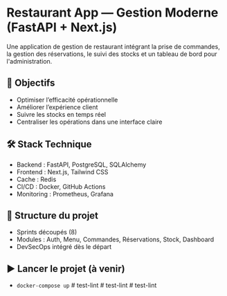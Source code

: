 # Restaurant App — Gestion Moderne (FastAPI + Next.js)

Une application de gestion de restaurant intégrant la prise de commandes, la gestion des réservations, le suivi des stocks et un tableau de bord pour l'administration.

## 🎯 Objectifs
- Optimiser l’efficacité opérationnelle
- Améliorer l’expérience client
- Suivre les stocks en temps réel
- Centraliser les opérations dans une interface claire

## 🛠 Stack Technique
- Backend : FastAPI, PostgreSQL, SQLAlchemy
- Frontend : Next.js, Tailwind CSS
- Cache : Redis
- CI/CD : Docker, GitHub Actions
- Monitoring : Prometheus, Grafana

## 🚧 Structure du projet
- Sprints découpés (8)
- Modules : Auth, Menu, Commandes, Réservations, Stock, Dashboard
- DevSecOps intégré dès le départ

## ▶️ Lancer le projet (à venir)
- `docker-compose up`
#   t e s t - l i n t  
 #   t e s t - l i n t  
 #   t e s t - l i n t  
 